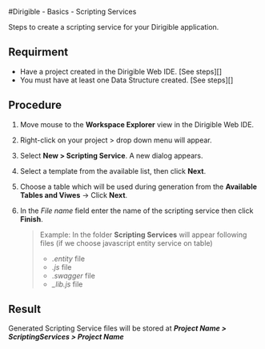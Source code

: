 #Dirigible - Basics -  Scripting Services

Steps to create a scripting service for your Dirigible application.

## Requirment

* Have a project created in the Dirigible Web IDE. [See steps][]
* You must have at least one Data Structure created. [See steps][]

## Procedure

1. Move mouse to the **Workspace Explorer** view in the Dirigible Web IDE.

2. Right-click on your project > drop down menu will appear.

3. Select **New > Scripting Service**. A new dialog appears.

4. Select a template from the available list, then click **Next**.

5. Choose a table which will be used during generation from the **Available Tables and Viwes**  -> Click **Next**.

6. In the *File name* field enter the name of the scripting service then click **Finish**.

   > Example: In the folder **Scripting Services** will appear following files (if we choose javascript entity service on table)
   >
   > * *.entity* file
   > * *.js* file
   > * *.swagger* file
   > * *_lib.js* file

## Result

Generated Scripting Service files will be stored at __*Project Name > ScriptingServices > Project Name*__

